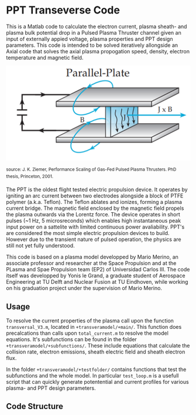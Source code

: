 <h1> PPT Transeverse Code </h1>

This is a Matlab code to calculate the electron current, plasma sheath- and plasma bulk potential drop in a Pulsed Plasma Thruster channel given an input of externally appied voltage, plasma properties and PPT design parameters. This code is intended to be solved iteratively allongside an Axial code that solves the axial plasma propogation speed, density, electron temperature and magnetic field.

![PPT diagram](/DocFigs/Parallel_Plate_PPT.PNG)

<sup>source: J. K. Ziemer, Performance Scaling of Gas-Fed Pulsed Plasma Thrusters. PhD thesis, Princeton, 2001. </sup>

The PPT is the oldest flight tested electric propulsion device. It operates by igniting an arc current between two electrodes alongside a block of PTFE polymer (a.k.a. Teflon). The Teflon ablates and ionizes, forming a plasma current bridge. The magnetic field enclosed by the magnetic field propels the plasma outwards via the Lorentz force. The device operates in short pulses (~1 Hz, 5 microsreconds) which enables high instantaneous peak input power on a sattelite with limited continuous power avaliability. PPT's are considered the most simple electric propulsion devices to build. However due to the transient nature of pulsed operation, the physics are still not yet fully understood.

This code is based on a plasma model developped by Mario Merino, an associate professor and researcher at the Space Propulsion and at the PLasma and Spae Propulsion team (EP2) of Universidad Carlos III. The code itself was developped by Yonis le Grand, a graduate student of Aerospace Engineering at TU Delft and Nuclear Fusion at TU Eindhoven, while working on his graduation project under the supervision of Mario Merino.

<h2> Usage </h2>
 
To resolve the current properties of the plasma call upon the function `transversal_V3.m`, located in `+transveramodel/+main/`. This function does precalcations than calls upon `total_current.m` to resolve the model equations. It's subfunctions can be found in the folder `+transveramodel/+subfunctions/`. These include equations that calculate the collision rate, electron emissions, sheath electric field and sheath electron flux.

In the folder `+transveramodel/+testfolder/` contains functions that test the subfunctions and the whole model. In particular `test_loop.m` is a usefull script that can quickly generate potentential and current profiles for various plasma- and PPT design parameters.

<h2> Code Structure </h2>
